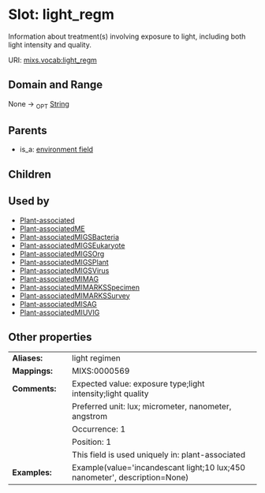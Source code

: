 
# Slot: light_regm


Information about treatment(s) involving exposure to light, including both light intensity and quality.

URI: [mixs.vocab:light_regm](https://w3id.org/mixs/vocab/light_regm)


## Domain and Range

None ->  <sub>OPT</sub> [String](types/String.md)

## Parents

 *  is_a: [environment field](environment_field.md)

## Children


## Used by

 * [Plant-associated](Plant-associated.md)
 * [Plant-associatedME](Plant-associatedME.md)
 * [Plant-associatedMIGSBacteria](Plant-associatedMIGSBacteria.md)
 * [Plant-associatedMIGSEukaryote](Plant-associatedMIGSEukaryote.md)
 * [Plant-associatedMIGSOrg](Plant-associatedMIGSOrg.md)
 * [Plant-associatedMIGSPlant](Plant-associatedMIGSPlant.md)
 * [Plant-associatedMIGSVirus](Plant-associatedMIGSVirus.md)
 * [Plant-associatedMIMAG](Plant-associatedMIMAG.md)
 * [Plant-associatedMIMARKSSpecimen](Plant-associatedMIMARKSSpecimen.md)
 * [Plant-associatedMIMARKSSurvey](Plant-associatedMIMARKSSurvey.md)
 * [Plant-associatedMISAG](Plant-associatedMISAG.md)
 * [Plant-associatedMIUVIG](Plant-associatedMIUVIG.md)

## Other properties

|  |  |  |
| --- | --- | --- |
| **Aliases:** | | light regimen |
| **Mappings:** | | MIXS:0000569 |
| **Comments:** | | Expected value: exposure type;light intensity;light quality |
|  | | Preferred unit: lux; micrometer, nanometer, angstrom |
|  | | Occurrence: 1 |
|  | | Position: 1 |
|  | | This field is used uniquely in: plant-associated |
| **Examples:** | | Example(value='incandescant light;10 lux;450 nanometer', description=None) |

